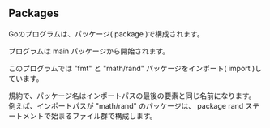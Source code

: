 ## Packages
Goのプログラムは、パッケージ( package )で構成されます。

プログラムは main パッケージから開始されます。

このプログラムでは "fmt" と "math/rand" パッケージをインポート( import )しています。

規約で、パッケージ名はインポートパスの最後の要素と同じ名前になります。 例えば、インポートパスが "math/rand" のパッケージは、 package rand ステートメントで始まるファイル群で構成します。
